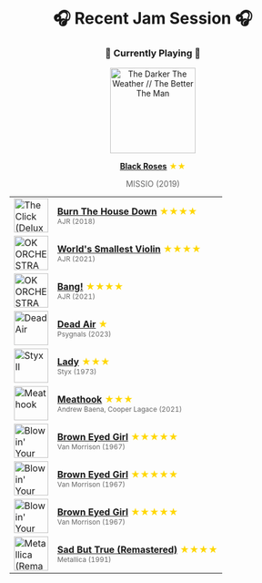 <div align='center'>

# 🎧 Recent Jam Session 🎧

<h3>🎵 Currently Playing 🎵</h3>

<a href="https://open.spotify.com/track/66ywPX1XoN2BzxfJ8pA9xH"><img src="https://i.scdn.co/image/ab67616d0000b2738ab2bb0e468ff484dc44dcc7" width="150" height="150" alt="The Darker The Weather // The Better The Man" /></a>

<b><a href="https://open.spotify.com/track/66ywPX1XoN2BzxfJ8pA9xH">Black Roses</a></b><span style="color: gold;"> ★★</span>

<span style="color: #666;">MISSIO (2019)</span>

<table style='margin: 0 auto; max-width: 550px;'>
<tr>
<td width="60"><a href="https://open.spotify.com/track/2QKLrgXNQtK2c8QbLRO3XC"><img src="https://i.scdn.co/image/ab67616d0000b27374be78bd14d095c8d76943a0" width="60" height="60" alt="The Click (Deluxe Edition)" /></a></td>
<td><b><a href="https://open.spotify.com/track/2QKLrgXNQtK2c8QbLRO3XC">Burn The House Down</a></b> <span style="color: gold;"> ★★★★</span><br><span style="font-size: 12px; color: #666;">AJR (2018)</span></td>
</tr>
<tr>
<td width="60"><a href="https://open.spotify.com/track/2GujK1FWxxOZ118PaWNgbZ"><img src="https://i.scdn.co/image/ab67616d0000b2730b2dd5b222295ed11c07954c" width="60" height="60" alt="OK ORCHESTRA" /></a></td>
<td><b><a href="https://open.spotify.com/track/2GujK1FWxxOZ118PaWNgbZ">World's Smallest Violin</a></b> <span style="color: gold;"> ★★★★</span><br><span style="font-size: 12px; color: #666;">AJR (2021)</span></td>
</tr>
<tr>
<td width="60"><a href="https://open.spotify.com/track/4SQLQfcR0vhyIN4uPBlc0d"><img src="https://i.scdn.co/image/ab67616d0000b2730b2dd5b222295ed11c07954c" width="60" height="60" alt="OK ORCHESTRA" /></a></td>
<td><b><a href="https://open.spotify.com/track/4SQLQfcR0vhyIN4uPBlc0d">Bang!</a></b> <span style="color: gold;"> ★★★★</span><br><span style="font-size: 12px; color: #666;">AJR (2021)</span></td>
</tr>
<tr>
<td width="60"><a href="https://open.spotify.com/track/4k87AXjXSNbDcNu9m0BgM3"><img src="https://i.scdn.co/image/ab67616d0000b273f68df0d2e33a7c96a30a7847" width="60" height="60" alt="Dead Air" /></a></td>
<td><b><a href="https://open.spotify.com/track/4k87AXjXSNbDcNu9m0BgM3">Dead Air</a></b> <span style="color: gold;"> ★</span><br><span style="font-size: 12px; color: #666;">Psygnals (2023)</span></td>
</tr>
<tr>
<td width="60"><a href="https://open.spotify.com/track/1wpRglLhQ092N1rftlDMD3"><img src="https://i.scdn.co/image/ab67616d0000b2735053c9e335609a8de97e5669" width="60" height="60" alt="Styx II" /></a></td>
<td><b><a href="https://open.spotify.com/track/1wpRglLhQ092N1rftlDMD3">Lady</a></b> <span style="color: gold;"> ★★★</span><br><span style="font-size: 12px; color: #666;">Styx (1973)</span></td>
</tr>
<tr>
<td width="60"><a href="https://open.spotify.com/track/28UKSTXNVOJJBmaAXAGt01"><img src="https://i.scdn.co/image/ab67616d0000b2735ce2cbcfd78c94c0f70bb1b6" width="60" height="60" alt="Meathook" /></a></td>
<td><b><a href="https://open.spotify.com/track/28UKSTXNVOJJBmaAXAGt01">Meathook</a></b> <span style="color: gold;"> ★★★</span><br><span style="font-size: 12px; color: #666;">Andrew Baena, Cooper Lagace (2021)</span></td>
</tr>
<tr>
<td width="60"><a href="https://open.spotify.com/track/3yrSvpt2l1xhsV9Em88Pul"><img src="https://i.scdn.co/image/ab67616d0000b2733f29a976eea00141514ab936" width="60" height="60" alt="Blowin' Your Mind!" /></a></td>
<td><b><a href="https://open.spotify.com/track/3yrSvpt2l1xhsV9Em88Pul">Brown Eyed Girl</a></b> <span style="color: gold;"> ★★★★★</span><br><span style="font-size: 12px; color: #666;">Van Morrison (1967)</span></td>
</tr>
<tr>
<td width="60"><a href="https://open.spotify.com/track/3yrSvpt2l1xhsV9Em88Pul"><img src="https://i.scdn.co/image/ab67616d0000b2733f29a976eea00141514ab936" width="60" height="60" alt="Blowin' Your Mind!" /></a></td>
<td><b><a href="https://open.spotify.com/track/3yrSvpt2l1xhsV9Em88Pul">Brown Eyed Girl</a></b> <span style="color: gold;"> ★★★★★</span><br><span style="font-size: 12px; color: #666;">Van Morrison (1967)</span></td>
</tr>
<tr>
<td width="60"><a href="https://open.spotify.com/track/3yrSvpt2l1xhsV9Em88Pul"><img src="https://i.scdn.co/image/ab67616d0000b2733f29a976eea00141514ab936" width="60" height="60" alt="Blowin' Your Mind!" /></a></td>
<td><b><a href="https://open.spotify.com/track/3yrSvpt2l1xhsV9Em88Pul">Brown Eyed Girl</a></b> <span style="color: gold;"> ★★★★★</span><br><span style="font-size: 12px; color: #666;">Van Morrison (1967)</span></td>
</tr>
<tr>
<td width="60"><a href="https://open.spotify.com/track/5UaDi8KzCGJqFfVAOBfXhi"><img src="https://i.scdn.co/image/ab67616d0000b2731f9edf15e43f4c2f4938b869" width="60" height="60" alt="Metallica (Remastered)" /></a></td>
<td><b><a href="https://open.spotify.com/track/5UaDi8KzCGJqFfVAOBfXhi">Sad But True (Remastered)</a></b> <span style="color: gold;"> ★★★★</span><br><span style="font-size: 12px; color: #666;">Metallica (1991)</span></td>
</tr>
</table>
</div>

